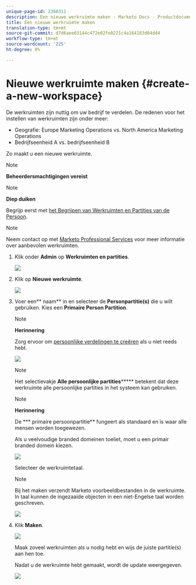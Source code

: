 ```yaml
---
unique-page-id: 2360311
description: Een nieuwe werkruimte maken - Marketo Docs - Productdocumentatie
title: Een nieuwe werkruimte maken
translation-type: tm+mt
source-git-commit: d7d6aee63144c472e02fe0221c4a164183d04dd4
workflow-type: tm+mt
source-wordcount: '225'
ht-degree: 0%

---
```



# Nieuwe werkruimte maken {#create-a-new-workspace}

De werkruimten zijn nuttig om uw bedrijf te verdelen. De redenen voor het instellen van werkruimten zijn onder meer:

* Geografie: Europe Marketing Operations vs. North America Marketing Operations
* Bedrijfseenheid A vs. bedrijfseenheid B

Zo maakt u een nieuwe werkruimte.

>[!NOTE]
>
>**Beheerdersmachtigingen vereist**

>[!NOTE]
>
>**Diep duiken**
>
>Begrijp eerst met [het Begrijpen van Werkruimten en Partities van de Persoon](understanding-workspaces-and-person-partitions.md).

>[!NOTE]
>
>Neem contact op met [Marketo Professional Services](http://docs.marketo.com/cdn-cgi/l/email-protection#55263027233c363026153834273e30213a7b363a38) voor meer informatie over aanbevolen werkruimten.

1. Klik onder **Admin** op **Werkruimten en partities**.

   ![](assets/image2014-9-17-11-3a59-3a11.png)

1. Klik op **Nieuwe werkruimte**.

   ![](assets/two-1.png)

1. Voer een** naam** in en selecteer de **Personpartitie(s)** die u wilt gebruiken. Kies een **Primaire Person Partition**.

   >[!NOTE]
   >
   >**Herinnering**
   >
   >
   >Zorg ervoor om [persoonlijke verdelingen te creëren](create-a-person-partition.md) als u niet reeds hebt.

   ![](assets/three-1.png)

   >[!NOTE]
   >
   >Het selectievakje **Alle persoonlijke partities******* betekent dat deze werkruimte alle persoonlijke partities in het systeem kan gebruiken.

   >[!NOTE]
   >
   >**Herinnering**
   >
   >
   >De *** primaire persoonpartitie** fungeert als standaard en is waar alle mensen worden toegewezen.

   Als u veelvoudige branded domeinen toeliet, moet u een primair branded domein kiezen.

   ![](assets/four-1.png)

   Selecteer de werkruimtetaal.

   >[!NOTE]
   >
   >Bij het maken verzendt Marketo voorbeeldbestanden in de werkruimte. In taal kunnen de ingezaaide objecten in een niet-Engelse taal worden geschreven.

   ![](assets/five.png)

1. Klik **Maken**.

   ![](assets/six.png)

   Maak zoveel werkruimten als u nodig hebt en wijs de juiste partitie(s) aan hen toe.

   Nadat u de werkruimte hebt gemaakt, wordt de update weergegeven.

   ![](assets/image2014-9-17-15-3a39-3a10.png)

